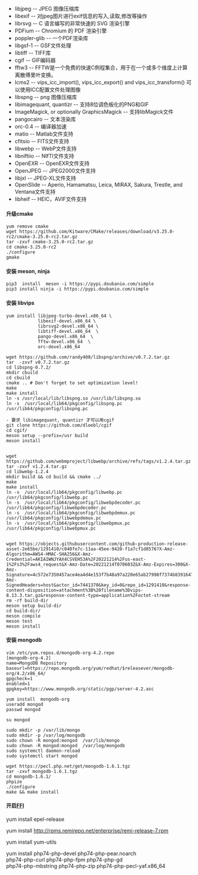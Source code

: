 - libjpeg -- JPEG 图像压缩库
- libexif -- 对jpeg图片进行exif信息的写入,读取,修改等操作
- librsvg -- C 语言编写的非常快速的 SVG 渲染引擎
- PDFium -- Chromium 的 PDF 渲染引擎
- poppler-glib -- 一个PDF渲染库
- libgsf-1 -- GSF文件处理
- libtiff -- TIFF库
- cgif -- GIF编码器
- fftw3 -- FFTW是一个免费的快速C例程集合，用于在一个或多个维度上计算离散傅里叶变换。
- lcms2 -- vips_icc_import(), vips_icc_export() and vips_icc_transform() 可以使用ICC配置文件处理图像
- libspng -- png 图像压缩库
- libimagequant, quantizr -- 支持8位调色板化的PNG和GIF
- ImageMagick, or optionally GraphicsMagick -- 支持libMagick文件
- pangocairo -- 文本渲染库
- orc-0.4 -- 编译器加速
- matio -- Matlab文件支持
- cfitsio -- FITS文件支持
- libwebp -- WebP文件支持
- libniftiio -- NIfTI文件支持
- OpenEXR -- OpenEXR文件支持
- OpenJPEG -- JPEG2000文件支持
- libjxl -- JPEG-XL文件支持
- OpenSlide -- Aperio, Hamamatsu, Leica, MIRAX, Sakura, Trestle, and Ventana文件支持
- libheif -- HEIC，AVIF文件支持

#### 升级cmake
```shell script
yum remove cmake
wget https://github.com/Kitware/CMake/releases/download/v3.25.0-rc2/cmake-3.25.0-rc2.tar.gz
tar -zxvf cmake-3.25.0-rc2.tar.gz
cd cmake-3.25.0-rc2
./configure
gmake
```

#### 安装 meson, ninja
```shell script
pip3  install  meson -i https://pypi.doubanio.com/simple
pip3 install ninja -i https://pypi.doubanio.com/simple
```


#### 安装 libvips
```shell script
yum install libjpeg-turbo-devel.x86_64 \
            libexif-devel.x86_64 \
            librsvg2-devel.x86_64 \
            libtiff-devel.x86_64  \
            pango-devel.x86_64  \
            fftw-devel.x86_64  \
            orc-devel.x86_64

wget https://github.com/randy408/libspng/archive/v0.7.2.tar.gz
tar  -zxvf v0.7.2.tar.gz 
cd libspng-0.7.2/
mkdir cbuild
cd cbuild
cmake .. # Don't forget to set optimization level!
make
make install
ln -s /usr/local/lib/libspng.so /usr/lib/libspng.so 
ln -s  /usr/local/lib64/pkgconfig/libspng.pc /usr/lib64/pkgconfig/libspng.pc 

- 要求 libimagequant, quantizr 才可以用cgif
git clone https://github.com/dloebl/cgif
cd cgif/
meson setup --prefix=/usr build
meson install


wget https://github.com/webmproject/libwebp/archive/refs/tags/v1.2.4.tar.gz
tar -zxvf v1.2.4.tar.gz
cd libwebp-1.2.4
mkdir build && cd build && cmake ../
make
make install
ln -s  /usr/local/lib64/pkgconfig/libwebp.pc  /usr/lib64/pkgconfig/libwebp.pc
ln -s  /usr/local/lib64/pkgconfig/libwebpdecoder.pc  /usr/lib64/pkgconfig/libwebpdecoder.pc
ln -s  /usr/local/lib64/pkgconfig/libwebpdemux.pc  /usr/lib64/pkgconfig/libwebpdemux.pc
ln -s  /usr/local/lib64/pkgconfig/libwebpmux.pc  /usr/lib64/pkgconfig/libwebpmux.pc


wget https://objects.githubusercontent.com/github-production-release-asset-2e65be/1291410/c040fe7c-11aa-45ee-9420-f1a7cf1d8576?X-Amz-Algorithm=AWS4-HMAC-SHA256&X-Amz-Credential=AKIAIWNJYAX4CSVEH53A%2F20221214%2Fus-east-1%2Fs3%2Faws4_request&X-Amz-Date=20221214T070603Z&X-Amz-Expires=300&X-Amz-Signature=4c572e7350457ace4ea4d4e153f7b48a97a220e65ab27998f7374b83916479e8&X-Amz-SignedHeaders=host&actor_id=7441370&key_id=0&repo_id=1291410&response-content-disposition=attachment%3B%20filename%3Dvips-8.13.3.tar.gz&response-content-type=application%2Foctet-stream
rm -rf build-dir
meson setup build-dir
cd build-dir/
meson compile
meson test
meson install
```

#### 安装 mongodb
```shell script
vim /etc/yum.repos.d/mongodb-org-4.2.repo
[mongodb-org-4.2]
name=MongoDB Repository
baseurl=https://repo.mongodb.org/yum/redhat/$releasever/mongodb-org/4.2/x86_64/
gpgcheck=1
enabled=1
gpgkey=https://www.mongodb.org/static/pgp/server-4.2.asc

yum install  mongodb-org
useradd mongod
passwd mongod

su mongod

sudo mkdir -p /var/lib/mongo
sudo mkdir -p /var/log/mongodb
sudo chown -R mongod:mongod  /var/lib/mongo
sudo chown -R mongod:mongod  /var/log/mongodb
sudo systemctl daemon-reload
sudo systemctl start mongod

wget https://pecl.php.net/get/mongodb-1.6.1.tgz
tar -zxvf mongodb-1.6.1.tgz 
cd mongodb-1.6.1/
phpize
./configure 
make && make install
```

#### 开启[FFI](https://www.php.net/manual/zh/book.ffi.php)

yum install epel-release

yum install http://rpms.remirepo.net/enterprise/remi-release-7.rpm

yum install yum-utils

yum install php74-php-devel php74-php-pear.noarch \
             php74-php-curl php74-php-fpm php74-php-gd \
              php74-php-mbstring php74-php-zip php74-php-pecl-yaf.x86_64 







